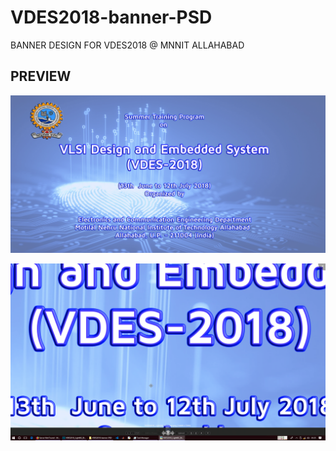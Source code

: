 # VDES2018-banner-PSD
BANNER DESIGN FOR VDES2018 @ MNNIT ALLAHABAD

## PREVIEW

![PREVIEW](https://github.com/mgeekin/VDES2018-banner-PSD/blob/master/preview.png)


![ZOOMED PREVIEW](https://github.com/mgeekin/VDES2018-banner-PSD/blob/master/preview-zoom.png)
